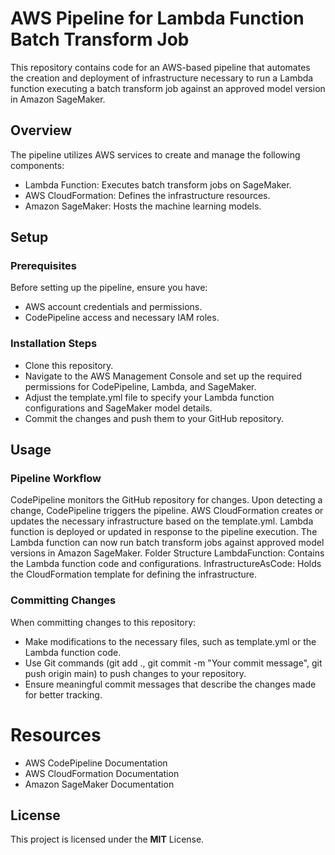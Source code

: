 # AWS Pipeline for Lambda Function Batch Transform Job
This repository contains code for an AWS-based pipeline that automates the creation and deployment of infrastructure necessary to run a Lambda function executing a batch transform job against an approved model version in Amazon SageMaker.

## Overview
The pipeline utilizes AWS services to create and manage the following components:

+ Lambda Function: Executes batch transform jobs on SageMaker.
+ AWS CloudFormation: Defines the infrastructure resources.
+ Amazon SageMaker: Hosts the machine learning models.

## Setup
### Prerequisites
Before setting up the pipeline, ensure you have:

+ AWS account credentials and permissions.
+ CodePipeline access and necessary IAM roles.
### Installation Steps
+ Clone this repository.
+ Navigate to the AWS Management Console and set up the required permissions for CodePipeline, Lambda, and SageMaker.
+ Adjust the template.yml file to specify your Lambda function configurations and SageMaker model details.
+ Commit the changes and push them to your GitHub repository.
## Usage
### Pipeline Workflow
CodePipeline monitors the GitHub repository for changes.
Upon detecting a change, CodePipeline triggers the pipeline.
AWS CloudFormation creates or updates the necessary infrastructure based on the template.yml.
Lambda function is deployed or updated in response to the pipeline execution.
The Lambda function can now run batch transform jobs against approved model versions in Amazon SageMaker.
Folder Structure
LambdaFunction: Contains the Lambda function code and configurations.
InfrastructureAsCode: Holds the CloudFormation template for defining the infrastructure.
### Committing Changes
When committing changes to this repository:

+ Make modifications to the necessary files, such as template.yml or the Lambda function code.
+ Use Git commands (git add ., git commit -m "Your commit message", git push origin main) to push changes to your repository.
+ Ensure meaningful commit messages that describe the changes made for better tracking.

# Resources
+ AWS CodePipeline Documentation
+ AWS CloudFormation Documentation
+ Amazon SageMaker Documentation

## License
This project is licensed under the **MIT** License.

